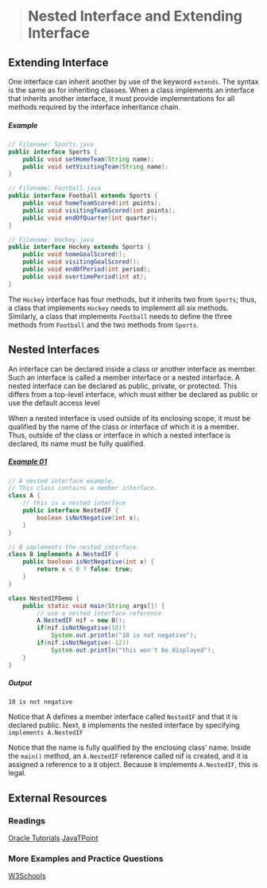 ># Nested Interface and Extending Interface

## Extending Interface

One interface can inherit another by use of the keyword `extends`. The syntax is the same as for inheriting classes. When a class implements an interface that inherits another interface, it must provide implementations for all methods required by the interface inheritance chain.

##### Example

```java
// Filename: Sports.java
public interface Sports {
    public void setHomeTeam(String name);
    public void setVisitingTeam(String name);
}
```

```java
// Filename: Football.java
public interface Football extends Sports {
    public void homeTeamScored(int points);
    public void visitingTeamScored(int points);
    public void endOfQuarter(int quarter);
}
```

```java
// Filename: Hockey.java
public interface Hockey extends Sports {
    public void homeGoalScored();
    public void visitingGoalScored();
    public void endOfPeriod(int period);
    public void overtimePeriod(int ot);
}
```

The `Hockey` interface has four methods, but it inherits two from `Sports`; thus, a class that implements `Hockey` needs to implement all six methods. Similarly, a class that implements `Football` needs to define the three methods from `Football` and the two methods from `Sports`.


## Nested Interfaces

An interface can be declared inside a class or another interface as member. Such an interface is called a member interface or a nested interface. A nested interface can be declared as public, private, or protected. This differs from a top-level interface, which must either be declared as public or use the default access level

When a nested interface is used outside of its enclosing scope, it must be qualified by the name of the class or interface of which it is a member. Thus, outside of the class or interface in which a nested interface is declared, its name must be fully qualified.

##### [Example 01](../20-Examples/11-Interfaces/02-Nested-Interface-And-Extending-Interface/Example-01/)

```java
// A nested interface example.
// This class contains a member interface.
class A {
    // this is a nested interface
    public interface NestedIF {
        boolean isNotNegative(int x);
    }
}
```

```java
// B implements the nested interface.
class B implements A.NestedIF {
    public boolean isNotNegative(int x) {
        return x < 0 ? false: true;
    }
}
```

```java
class NestedIFDemo {
    public static void main(String args[]) {
        // use a nested interface reference
        A.NestedIF nif = new B();
        if(nif.isNotNegative(10))
            System.out.println("10 is not negative");
        if(nif.isNotNegative(-12))
            System.out.println("this won't be displayed");
    }
}
```

##### Output

    10 is not negative

Notice that A defines a member interface called `NestedIF` and that it is declared public. Next, `B` implements the nested interface by specifying `implements A.NestedIF`

Notice that the name is fully qualified by the enclosing class’ name. Inside the `main()` method, an `A.NestedIF` reference called nif is created, and it is assigned a reference to a `B` object. Because `B` implements `A.NestedIF`, this is legal.


## External Resources

### Readings

[Oracle Tutorials](https://docs.oracle.com/javase/tutorial/java/IandI/createinterface.html)
[JavaTPoint](https://www.javatpoint.com/interface-in-java)

### More Examples and Practice Questions

[W3Schools](https://www.w3schools.com/java/java_interface.asp)